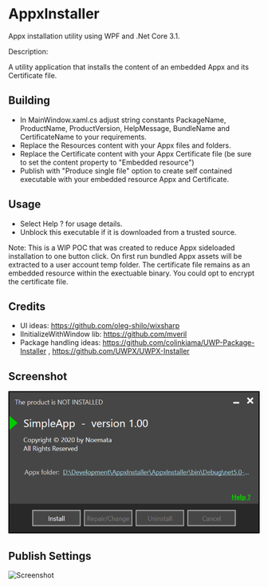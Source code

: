 # AppxInstaller

Appx installation utility using WPF and .Net Core 3.1.

Description: 

A utility application that installs the content of an embedded Appx and its Certificate file.

## Building
* In MainWindow.xaml.cs adjust string constants PackageName, ProductName, ProductVersion, HelpMessage, BundleName and CertificateName to your requirements.
* Replace the Resources content with your Appx files and folders.
* Replace the Certificate content with your Appx Certificate file (be sure to set the content property to "Embedded resource")
* Publish with "Produce single file" option to create self contained executable with your embedded resource Appx and Certificate.

## Usage
* Select Help ? for usage details.
* Unblock this executable if it is downloaded from a trusted source.

Note: This is a WIP POC that was created to reduce Appx sideloaded installation to one button click.  On first run bundled Appx assets will be extracted to a user account temp folder.  The certificate file remains as an embedded resource within the exectuable binary.  You could opt to encrypt the certificate file.

## Credits
* UI ideas: https://github.com/oleg-shilo/wixsharp
* IInitializeWithWindow lib: https://github.com/mveril
* Package handling ideas: https://github.com/colinkiama/UWP-Package-Installer , https://github.com/UWPX/UWPX-Installer

## Screenshot
![Screenshot](https://github.com/Noemata/AppxInstaller/raw/master/Screenshot.png)

## Publish Settings
![Screenshot](https://github.com/Noemata/AppxInstaller/raw/master/PublishSettings.png)
